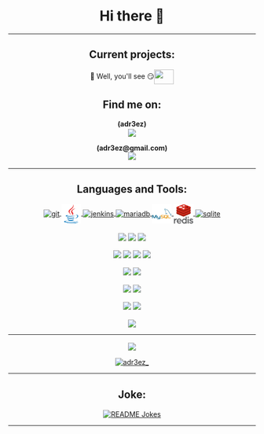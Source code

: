 <h1 align="center">Hi there 👋</h1>

<hr>

<h2 align="center">Current projects:</h2>
<p align="center">🔭 Well, you'll see 😏<a href="https://discord.gg/aTDBEdgtHM"><img align="center" src="https://raw.githubusercontent.com/rahuldkjain/github-profile-readme-generator/master/src/images/icons/Social/discord.svg" height="30" width="40" /></a>
<h2 align="center">Find me on:</h2>
<p align="center"><b>(adr3ez)</b><br> <a href="https://discordapp.com/users/adr3ez"><img align="center" src="https://img.shields.io/badge/Discord-7289DA?style=for-the-badge&logo=discord&logoColor=white" /></a></p>
  
<p align="center"><b>(adr3ez@gmail.com)</b><br> <a href="mailto://adr3ez@gmail.com"><img src="https://img.shields.io/badge/Gmail-D14836?style=for-the-badge&logo=gmail&logoColor=white" /></a></p>

<hr>

<h2 align="center">Languages and Tools:</h2>
<p align="center"> <a href="https://git-scm.com/" target="_blank" rel="noreferrer"> <img align="center" src="https://www.vectorlogo.zone/logos/git-scm/git-scm-icon.svg" alt="git" width="40" height="40"/> </a> <a href="https://www.java.com" target="_blank" rel="noreferrer"> <img align="center" src="https://raw.githubusercontent.com/devicons/devicon/master/icons/java/java-original.svg" alt="java" width="40" height="40"/> </a> <a href="https://www.jenkins.io" target="_blank" rel="noreferrer"> <img align="center" src="https://www.vectorlogo.zone/logos/jenkins/jenkins-icon.svg" alt="jenkins" width="40" height="40"/> </a> <a href="https://mariadb.org/" target="_blank" rel="noreferrer"> <img align="center" src="https://www.vectorlogo.zone/logos/mariadb/mariadb-icon.svg" alt="mariadb" width="40" height="40"/> </a> <a href="https://www.mysql.com/" target="_blank" rel="noreferrer"> <img align="center" src="https://raw.githubusercontent.com/devicons/devicon/master/icons/mysql/mysql-original-wordmark.svg" alt="mysql" width="40" height="40"/> </a> <a href="https://redis.io" target="_blank" rel="noreferrer"> <img align="center" src="https://raw.githubusercontent.com/devicons/devicon/master/icons/redis/redis-original-wordmark.svg" alt="redis" width="40" height="40"/> </a> <a href="https://www.sqlite.org/" target="_blank" rel="noreferrer"> <img align="center" src="https://www.vectorlogo.zone/logos/sqlite/sqlite-icon.svg" alt="sqlite" width="40" height="40"/> </a> 
<br><br>
<img align="center" src="https://img.shields.io/badge/gimp-5C5543?style=for-the-badge&logo=gimp&logoColor=white" /> 
  <img align="center" src="https://img.shields.io/badge/Inkscape-000000?style=for-the-badge&logo=Inkscape&logoColor=white" /> 
  <img align="center" src="https://img.shields.io/badge/Adobe%20Photoshop-31A8FF?style=for-the-badge&logo=Adobe%20Photoshop&logoColor=black" />
  <br><br>
  <img align="center" src="https://img.shields.io/badge/IntelliJ_IDEA-000000.svg?style=for-the-badge&logo=intellij-idea&logoColor=white" />
  <img align="center" src="https://img.shields.io/badge/Gradle-02303A.svg?style=for-the-badge&logo=Gradle&logoColor=white" />
  <img align="center" src="https://img.shields.io/badge/Eclipse-2C2255?style=for-the-badge&logo=eclipse&logoColor=white" />
  <img align="center" src="https://img.shields.io/badge/Visual_Studio-5C2D91?style=for-the-badge&logo=visual%20studio&logoColor=white" />
  <br><br>
  <img align="center" src="https://img.shields.io/badge/Google%20Sheets-34A853?style=for-the-badge&logo=google-sheets&logoColor=white" />
  <img align="center" src="https://img.shields.io/badge/Microsoft_Office-D83B01?style=for-the-badge&logo=microsoft-office&logoColor=white" />
  <br><br>
  <img align="center" src="https://img.shields.io/badge/Google_chrome-4285F4?style=for-the-badge&logo=Google-chrome&logoColor=white" />
  <img align="center" src="https://img.shields.io/badge/Opera-FF1B2D?style=for-the-badge&logo=Opera&logoColor=white" />
  <br><br>
  <img align="center" src="https://img.shields.io/badge/GitHub-100000?style=for-the-badge&logo=github&logoColor=white" />
  <img align="center" src="https://img.shields.io/badge/GitLab-330F63?style=for-the-badge&logo=gitlab&logoColor=white" />
  <br><br>
  <img align="center" src="https://img.shields.io/badge/Android-3DDC84?style=for-the-badge&logo=android&logoColor=white" />
</p>

<hr>

<p align="center"><img align="center" src="https://myreadme.vercel.app/api/embed/adreez?panels=userstatistics,toprepositories,toplanguages,commitgraph" /></p>
<p align="center"><a href="https://ko-fi.com/adr3ez_"> <img align="center" src="https://cdn.ko-fi.com/cdn/kofi3.png?v=3" height="50" width="210" alt="adr3ez_" /></a></p>

<hr class="dashed">

<h2 align="center">Joke:</h2>
<p align="center"><a href="https://readme-jokes.vercel.app"><img align="center" src="https://readme-jokes.vercel.app/api" alt="README Jokes" /></p>

  <hr>
